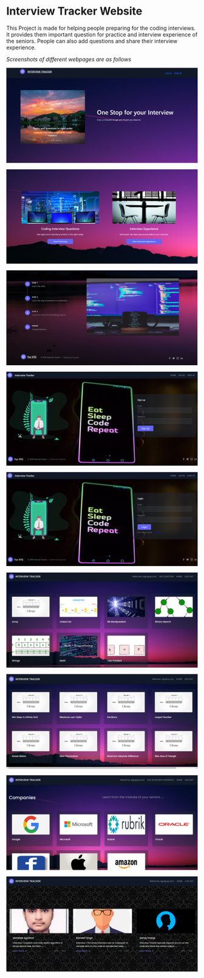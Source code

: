 # Interview Tracker Website

This Project is made for helping people preparing for the coding interviews. It provides them important question for practice and interview experience of the seniors. People can also add questions and share their interview experience.

*Screenshots of different webpages are as follows*

![homepage](https://github.com/abhishekagrahari123/iterviewTracker/blob/master/public/h1.png)

![homepage](https://github.com/abhishekagrahari123/iterviewTracker/blob/master/public/h2.png)

![homepage](https://github.com/abhishekagrahari123/iterviewTracker/blob/master/public/h3.png)

![homepage](https://github.com/abhishekagrahari123/iterviewTracker/blob/master/public/signup.png)

![homepage](https://github.com/abhishekagrahari123/iterviewTracker/blob/master/public/login.png)

![homepage](https://github.com/abhishekagrahari123/iterviewTracker/blob/master/public/topic.png)

![homepage](https://github.com/abhishekagrahari123/iterviewTracker/blob/master/public/question.png)

![homepage](https://github.com/abhishekagrahari123/iterviewTracker/blob/master/public/company.png)

![homepage](https://github.com/abhishekagrahari123/iterviewTracker/blob/master/public/expe.png)





